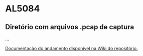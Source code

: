 # AL5084
## Diretório com arquivos .pcap de captura

...

[Documentação do andamento disponível na Wiki do repositório.](https://github.com/ljbitzki/AL5084/wiki)

